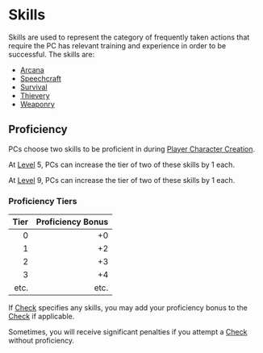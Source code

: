 # Skills

Skills are used to represent the category of frequently taken actions that require the PC has relevant training and experience in order to be successful. The skills are:

- [Arcana](Arcana.md)
- [Speechcraft](Speechcraft.md)
- [Survival](Survival.md)
- [Thievery](Thievery.md)
- [Weaponry](Weaponry.md)

## Proficiency

PCs choose two skills to be proficient in during [Player Character Creation](../../Character%20Creation/Player%20Character%20Creation.md).

At [Level](../Progression/Level.md) 5, PCs can increase the tier of two of these skills by 1 each.

At [Level](../Progression/Level.md) 9, PCs can increase the tier of two of these skills by 1 each.

### Proficiency Tiers

| Tier | Proficiency Bonus |
| ---: | ----------------: |
|    0 |                +0 |
|    1 |                +2 |
|    2 |                +3 |
|    3 |                +4 |
| etc. |              etc. |

If [Check](../../Game%20Procedures/Core%20Procedures/Check.md) specifies any skills, you may add your proficiency bonus to the [Check](../../Game%20Procedures/Core%20Procedures/Check.md) if applicable.

Sometimes, you will receive significant penalties if you attempt a [Check](../../Game%20Procedures/Core%20Procedures/Check.md) without proficiency.
